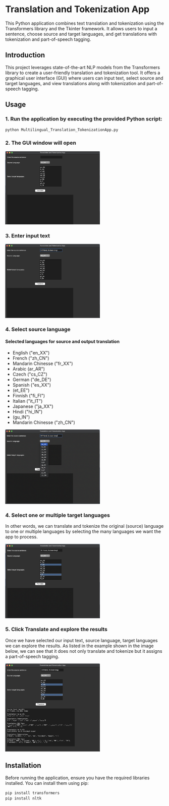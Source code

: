 # Translation and Tokenization App

This Python application combines text translation and tokenization using the Transformers library and the Tkinter framework. It allows users to input a sentence, choose source and target languages, and get translations with tokenization and part-of-speech tagging.

## Introduction

This project leverages state-of-the-art NLP models from the Transformers library to create a user-friendly translation and tokenization tool. It offers a graphical user interface (GUI) where users can input text, select source and target languages, and view translations along with tokenization and part-of-speech tagging.

## Usage

### 1. Run the application by executing the provided Python script:

```python
python Multilingual_Translation_TokenizationApp.py
```
### 2. The GUI window will open

<img src="https://github.com/gonzalovaldenebro/NaturalLanguageProcessing-Portfolio/blob/main/Part%203%20-%20Syntax%2C%20Parsing%2C%20and%20Linguistic%20Structures/Project/Images/1.png" alt="Alt text" width="300"/>


### 3. Enter input text 

<img src="https://github.com/gonzalovaldenebro/NaturalLanguageProcessing-Portfolio/blob/main/Part%203%20-%20Syntax%2C%20Parsing%2C%20and%20Linguistic%20Structures/Project/Images/2.png" alt="Alt text" width="300"/>

### 4. Select source language

#### Selected languages for source and output translation

- English ("en_XX") 
- French ("zh_CN")
- Mandarin Chinesse ("fr_XX")
- Arabic (ar_AR")
- Czech ("cs_CZ")
- German ("de_DE")
- Spanish ("es_XX")
- (et_EE")
- Finnish ("fi_FI")
- Italian ("it_IT")
- Japanese ("ja_XX")
- Hindi ("hi_IN")
- (gu_IN")
- Mandarin Chinesse ("zh_CN") 

<img src="https://github.com/gonzalovaldenebro/NaturalLanguageProcessing-Portfolio/blob/main/Part%203%20-%20Syntax%2C%20Parsing%2C%20and%20Linguistic%20Structures/Project/Images/3.png" alt="Alt text" width="300"/>

### 4. Select one or multiple target languages

In other words, we can translate and tokenize the original (source) language to one or multiple languages by selecting the many languages we want the app to process.

<img src="https://github.com/gonzalovaldenebro/NaturalLanguageProcessing-Portfolio/blob/main/Part%203%20-%20Syntax%2C%20Parsing%2C%20and%20Linguistic%20Structures/Project/Images/4.png" alt="Alt text" width="300"/>

  
### 5. Click Translate and explore the results

Once we have selected our input text, source language, target languages we can explore the results. As listed in the example shown in the image below, we can see that it does not only translate and tokenize but it assigns a part-of-speech tagging. 

<img src="https://github.com/gonzalovaldenebro/NaturalLanguageProcessing-Portfolio/blob/main/Part%203%20-%20Syntax%2C%20Parsing%2C%20and%20Linguistic%20Structures/Project/Images/5.png" alt="Alt text" width="300"/>


## Installation

Before running the application, ensure you have the required libraries installed. You can install them using pip:

```bash
pip install transformers
pip install nltk
